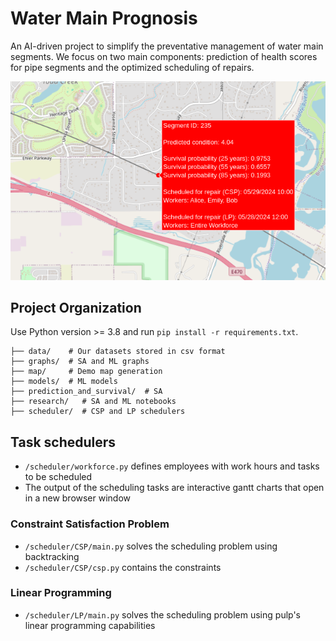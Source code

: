 # Water Main Prognosis
An AI-driven project to simplify the preventative management of water main segments. We focus on two main components: prediction of health scores for pipe segments and the optimized scheduling of repairs.

![demo network](demo.png)

## Project Organization

Use Python version >= 3.8 and run `pip install -r requirements.txt`.

```
├── data/    # Our datasets stored in csv format
├── graphs/  # SA and ML graphs
├── map/     # Demo map generation
├── models/  # ML models
├── prediction_and_survival/  # SA
├── research/   # SA and ML notebooks
├── scheduler/  # CSP and LP schedulers
```

## Task schedulers
- `/scheduler/workforce.py` defines employees with work hours and tasks to be scheduled
- The output of the scheduling tasks are interactive gantt charts that open in a new browser window

### Constraint Satisfaction Problem
- `/scheduler/CSP/main.py` solves the scheduling problem using backtracking
- `/scheduler/CSP/csp.py` contains the constraints

### Linear Programming
- `/scheduler/LP/main.py` solves the scheduling problem using pulp's linear programming capabilities
